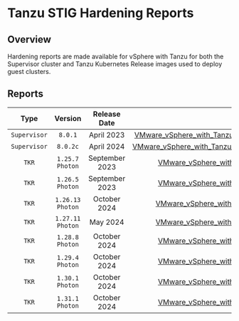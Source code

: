 # Tanzu STIG Hardening Reports

## Overview
Hardening reports are made available for vSphere with Tanzu for both the Supervisor cluster and Tanzu Kubernetes Release images used to deploy guest clusters.

## Reports
|       Type        |       Version      |     Release Date   |      Download      |
|:-----------------:|:------------------:|:------------------:|:------------------:|
|     `Supervisor`  |       `8.0.1`      |     April 2023     |[VMware_vSphere_with_Tanzu_8_Supervisor_Cluster_8.0.1_STIG_Hardening_Overview.pdf](VMware_vSphere_with_Tanzu_8_Supervisor_Cluster_8.0.1_STIG_Hardening_Overview.pdf)|
|     `Supervisor`  |       `8.0.2c`     |     April 2024     |[VMware_vSphere_with_Tanzu_8_Supervisor_Cluster_8.0.2c_STIG_Hardening_Overview.pdf](VMware_vSphere_with_Tanzu_8_Supervisor_Cluster_8.0.2c_STIG_Hardening_Overview.pdf)|
|     `TKR`         |  `1.25.7` `Photon` |     September 2023 |[VMware_vSphere_with_Tanzu_8_TKr_1.25.7_STIG_Hardening_Overview.pdf](VMware_vSphere_with_Tanzu_8_TKr_1.25.7_STIG_Hardening_Overview.pdf)|
|     `TKR`         |  `1.26.5` `Photon` |     September 2023 |[VMware_vSphere_with_Tanzu_8_TKr_1.26.5_STIG_Hardening_Overview.pdf](VMware_vSphere_with_Tanzu_8_TKr_1.26.5_STIG_Hardening_Overview.pdf)|
|     `TKR`         | `1.26.13` `Photon` |     October 2024   |[VMware_vSphere_with_Tanzu_8_TKr_1.26.13_STIG_Hardening_Overview.pdf](VMware_vSphere_with_Tanzu_8_TKr_1.26.13_STIG_Hardening_Overview.pdf)|
|     `TKR`         | `1.27.11` `Photon` |     May 2024       |[VMware_vSphere_with_Tanzu_8_TKr_1.27.11_STIG_Hardening_Overview.pdf](VMware_vSphere_with_Tanzu_8_TKr_1.27.11_STIG_Hardening_Overview.pdf)|
|     `TKR`         |  `1.28.8` `Photon` |     October 2024   |[VMware_vSphere_with_Tanzu_8_TKr_1.28.8_STIG_Hardening_Overview.pdf](VMware_vSphere_with_Tanzu_8_TKr_1.28.8_STIG_Hardening_Overview.pdf)|
|     `TKR`         |  `1.29.4` `Photon` |     October 2024   |[VMware_vSphere_with_Tanzu_8_TKr_1.29.4_STIG_Hardening_Overview.pdf](VMware_vSphere_with_Tanzu_8_TKr_1.29.4_STIG_Hardening_Overview.pdf)|
|     `TKR`         |  `1.30.1` `Photon` |     October 2024   |[VMware_vSphere_with_Tanzu_8_TKr_1.30.1_STIG_Hardening_Overview.pdf](VMware_vSphere_with_Tanzu_8_TKr_1.30.1_STIG_Hardening_Overview.pdf)|
|     `TKR`         |  `1.31.1` `Photon` |     October 2024   |[VMware_vSphere_with_Tanzu_8_TKr_1.31.1_STIG_Hardening_Overview.pdf](VMware_vSphere_with_Tanzu_8_TKr_1.31.1_STIG_Hardening_Overview.pdf)|